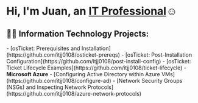 <h1>Hi, I'm Juan, an <a href="https://linkedin.com/in/juan-housholder-jr-b45766301/">IT Professional</a>☺</h1>

<h2>👨‍💻 Information Technology Projects:</h2>
- [osTicket: Prerequisites and Installation](https://github.com/itjj0108/osticket-prereqs)
  - [osTicket: Post-Installation Configuration](https://github.com/itjj0108/post-install-config)
  - [osTicket: Ticket Lifecycle Examples](https://github.com/itjj0108/ticket-lifecycle)
- <b>Microsoft Azure</b>
  - [Configuring Active Directory within Azure VMs](https://github.com/itjj0108/configure-ad)
  - [Network Security Groups (NSGs) and Inspecting Network Protocols](https://github.com/itjj0108/azure-network-protocols)




